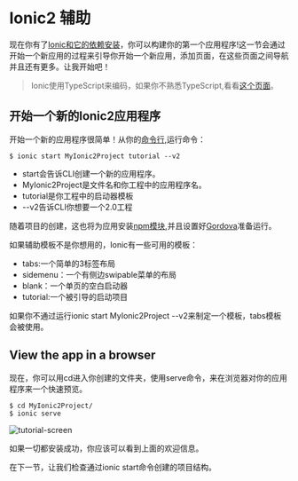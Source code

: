 # Ionic2 辅助

现在你有了[Ionic和它的依赖安装](http://ionicframework.com/docs/intro/installation)，你可以构建你的第一个应用程序!这一节会通过开始一个新应用的过程来引导你开始一个新应用，添加页面，在这些页面之间导航并且还有更多。让我开始吧！

> Ionic使用TypeScript来编码，如果你不熟悉TypeScript,看看[这个页面](http://ionicframework.com/docs//resources/what-is/#typescript)。

## 开始一个新的Ionic2应用程序

开始一个新的应用程序很简单！从你的[命令行](http://ionicframework.com/docs//resources/what-is/#cli),运行命令：

```
$ ionic start MyIonic2Project tutorial --v2
```

+ start会告诉CLI创建一个新的应用程序。
+ MyIonic2Project是文件名和你工程中的应用程序名。
+ tutorial是你工程中的启动器模板
+ --v2告诉CLI你想要一个2.0工程

随着项目的创建，这也将为应用安装[npm模块](http://ionicframework.com/docs/resources/what-is/#npm),并且设置好[Gordova](http://ionicframework.com/docs/resources/what-is/#cordova)准备运行。

如果辅助模板不是你想用的，Ionic有一些可用的模板：

+ tabs:一个简单的3标签布局
+ sidemenu：一个有侧边swipable菜单的布局
+ blank：一个单页的空白启动器
+ tutorial:一个被引导的启动项目

如果你不通过运行ionic start MyIonic2Project --v2来制定一个模板，tabs模板会被使用。



## View the app in a browser

现在，你可以用cd进入你创建的文件夹，使用serve命令，来在浏览器对你的应用程序来一个快速预览。

```
$ cd MyIonic2Project/
$ ionic serve
```

![tutorial-screen](/home/decade/图片/tutorial-screen.png)

如果一切都安装成功，你应该可以看到上面的欢迎信息。

在下一节，让我们检查通过ionic start命令创建的项目结构。